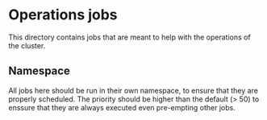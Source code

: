 # Operations jobs

This directory contains jobs that are meant to help with the operations of the cluster.

## Namespace

All jobs here should be run in their own namespace, to ensure that they are properly scheduled.
The priority should be higher than the default (> 50) to enssure that they are always executed even pre-empting other jobs.
